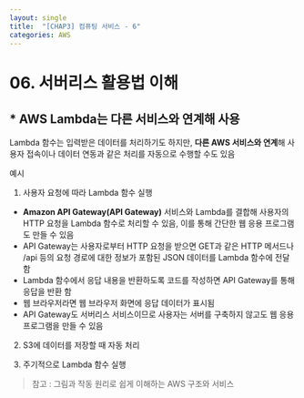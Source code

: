 ```yaml
---
layout: single
title:  "[CHAP3] 컴퓨팅 서비스 - 6"
categories: AWS
---
```


# 06. 서버리스 활용법 이해

## * AWS Lambda는 다른 서비스와 연계해 사용

Lambda 함수는 입력받은 데이터를 처리하기도 하지만, **다른 AWS 서비스와 연계**해 사용자 접속이나 데이터 연동과 같은 처리를 자동으로 수행할 수도 있음  

예시

1. 사용자 요청에 따라 Lambda 함수 실행
  - **Amazon API Gateway(API Gateway)** 서비스와 Lambda를 결합해 사용자의 HTTP 요청을 Lambda 함수로 처리할 수 있음, 이를 통해 간단한 웹 응용 프로그램도 만들 수 있음  
  - API Gateway는 사용자로부터 HTTP 요청을 받으면 GET과 같은 HTTP 메서드나 /api 등의 요청 경로에 대한 정보가 포함된 JSON 데이터를 Lambda 함수에 전달함  
  - Lambda 함수에서 응답 내용을 반환하도록 코드를 작성하면 API Gateway를 통해 응답을 반환 함  
  - 웹 브라우저라면 웹 브라우저 화면에 응답 데이터가 표시됨
  - API Gateway도 서버리스 서비스이므로 사용자는 서버를 구축하지 않고도 웹 응용 프로그램을 만들 수 있음


2. S3에 데이터를 저장할 때 자동 처리


3. 주기적으로 Lambda 함수 실행



> 참고 : 그림과 작동 원리로 쉽게 이해하는 AWS 구조와 서비스